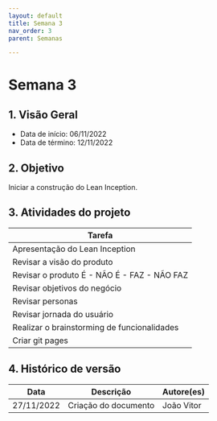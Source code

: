 ```yaml
---
layout: default
title: Semana 3
nav_order: 3
parent: Semanas

---
```


# Semana 3

## 1. Visão Geral

* Data de início: 06/11/2022
* Data de término: 12/11/2022

## 2. Objetivo 

Iniciar a construção do Lean Inception.

## 3. Atividades do projeto

|Tarefa|
|------|
| Apresentação do Lean Inception |
| Revisar a visão do produto |
| Revisar o produto É - NÃO É - FAZ - NÃO FAZ |
| Revisar objetivos do negócio |
| Revisar personas |
| Revisar jornada do usuário |
| Realizar o brainstorming de funcionalidades |
| Criar git pages |


## 4. Histórico de versão

|**Data**|**Descrição**|**Autore(es)**|
|--------|-------------|--------------|
|27/11/2022| Criação do documento | João Vitor |